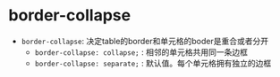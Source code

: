 # border-collapse
+ `border-collapse`: 决定table的border和单元格的boder是重合或者分开
    - `border-collapse: collapse;` : 相邻的单元格共用同一条边框
    - `border-collapse: separate;` : 默认值。每个单元格拥有独立的边框